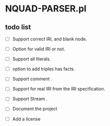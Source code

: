 # NQUAD-PARSER.pl

## todo list

- [ ] Support correct IRI, and blank node.
- [ ] Option for valid IRI or not.
- [ ] Support all literals.
- [ ] option to add triples has facts.
- [ ] Support comment .
- [ ] Support for real IRI from the IRI specification.
- [ ] Support Stream .
- [ ] Document the project
- [ ] Add a license


